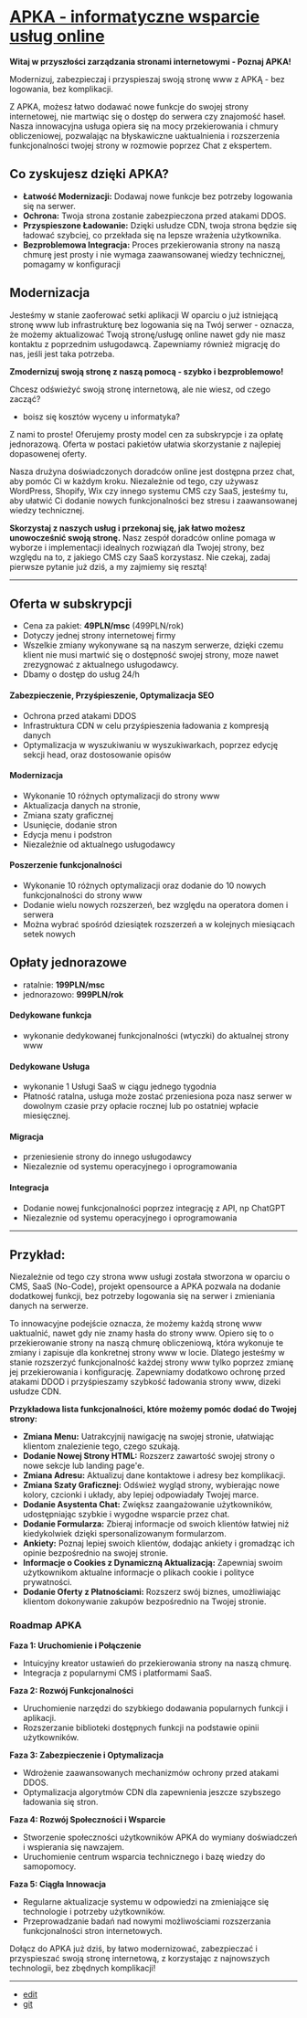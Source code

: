 # [APKA - informatyczne wsparcie usług online](http://www.apka.pl)


**Witaj w przyszłości zarządzania stronami internetowymi - Poznaj APKA!**

Modernizuj, zabezpieczaj i przyspieszaj swoją stronę www z APKĄ - bez logowania, bez komplikacji.

Z APKA, możesz łatwo dodawać nowe funkcje do swojej strony internetowej, nie martwiąc się o dostęp do serwera czy znajomość haseł. Nasza innowacyjna usługa opiera się na mocy przekierowania i chmury obliczeniowej, pozwalając na błyskawiczne uaktualnienia i rozszerzenia funkcjonalności twojej strony w rozmowie poprzez Chat z ekspertem.


## Co zyskujesz dzięki APKA?

- **Łatwość Modernizacji:** Dodawaj nowe funkcje bez potrzeby logowania się na serwer.
- **Ochrona:** Twoja strona zostanie zabezpieczona przed atakami DDOS.
- **Przyspieszone Ładowanie:** Dzięki usłudze CDN, twoja strona będzie się ładować szybciej, co przekłada się na lepsze wrażenia użytkownika.
- **Bezproblemowa Integracja:** Proces przekierowania strony na naszą chmurę jest prosty i nie wymaga zaawansowanej wiedzy technicznej, pomagamy w konfiguracji


## Modernizacja

Jesteśmy w stanie zaoferować setki aplikacji W oparciu o już istniejącą stronę www lub infrastrukturę 
bez logowania się na Twój serwer - oznacza, że możemy aktualizować Twoją stronę/usługę online nawet gdy nie masz kontaktu z poprzednim usługodawcą.
Zapewniamy również migrację do nas, jeśli jest taka potrzeba.


**Zmodernizuj swoją stronę z naszą pomocą - szybko i bezproblemowo!**

Chcesz odświeżyć swoją stronę internetową, ale nie wiesz, od czego zacząć? 
+ boisz się kosztów wyceny u informatyka?
  
Z nami to proste! 
Oferujemy prosty model cen za subskrypcje i za opłatę jednorazową.
Oferta w postaci pakietów ułatwia skorzystanie z najlepiej dopasowenej oferty.


Nasza drużyna doświadczonych doradców online jest dostępna przez chat, aby pomóc Ci w każdym kroku. 
Niezależnie od tego, czy używasz WordPress, Shopify, Wix czy innego systemu CMS czy SaaS, jesteśmy tu, aby ułatwić Ci dodanie nowych funkcjonalności bez stresu i zaawansowanej wiedzy technicznej.

**Skorzystaj z naszych usług i przekonaj się, jak łatwo możesz unowocześnić swoją stronę.** Nasz zespół doradców online pomaga w wyborze i implementacji idealnych rozwiązań dla Twojej strony, bez względu na to, z jakiego CMS czy SaaS korzystasz. Nie czekaj, zadaj pierwsze pytanie już dziś, a my zajmiemy się resztą!



---

## Oferta w subskrypcji

+ Cena za pakiet: **49PLN/msc** (499PLN/rok)
+ Dotyczy jednej strony internetowej firmy
+ Wszelkie zmiany wykonywane są na naszym serwerze, dzięki czemu klient nie musi martwić się o dostępność swojej strony, moze nawet zrezygnować z aktualnego usługodawcy.
+ Dbamy o dostęp do usług 24/h



#### Zabezpieczenie, Przyśpieszenie, Optymalizacja SEO

+ Ochrona przed atakami DDOS
+ Infrastruktura CDN w celu przyśpieszenia ładowania z kompresją danych
+ Optymalizacja w wyszukiwaniu w wyszukiwarkach, poprzez edycję sekcji head, oraz dostosowanie opisów


#### Modernizacja

+ Wykonanie 10 różnych optymalizacji do strony www
+ Aktualizacja danych na stronie,
+ Zmiana szaty graficznej
+ Usunięcie, dodanie stron
+ Edycja menu i podstron
+ Niezależnie od aktualnego usługodawcy
  

#### Poszerzenie funkcjonalności

+ Wykonanie 10 różnych optymalizacji oraz dodanie do 10 nowych funkcjonalności do strony www
+ Dodanie wielu nowych rozszerzeń, bez względu na operatora domen i serwera
+ Można wybrać spośród dziesiątek rozszerzeń a w kolejnych miesiącach setek nowych



## Opłaty jednorazowe

+ ratalnie: **199PLN/msc**
+ jednorazowo: **999PLN/rok**



#### Dedykowane funkcja

+ wykonanie dedykowanej funkcjonalności (wtyczki) do aktualnej strony www

  
#### Dedykowane Usługa

+ wykonanie 1 Usługi SaaS w ciągu jednego tygodnia
+ Płatność ratalna, usługa może zostać przeniesiona poza nasz serwer w dowolnym czasie przy opłacie rocznej lub po ostatniej wpłacie miesięcznej.


#### Migracja

+ przeniesienie strony do innego usługodawcy
+ Niezaleznie od systemu operacyjnego i oprogramowania


#### Integracja

+ Dodanie nowej funkcjonalności poprzez integrację z API, np ChatGPT
+ Niezaleznie od systemu operacyjnego i oprogramowania


---



## Przykład:

Niezależnie od tego czy strona www usługi została stworzona w oparciu o CMS, SaaS (No-Code), projekt opensource a APKA pozwala na dodanie dodatkowej funkcji, bez potrzeby logowania się na serwer i zmieniania danych na serwerze.

To innowacyjne podejście oznacza, że możemy każdą stronę www uaktualnić, nawet gdy nie znamy hasła do strony www.
Opiero się to o przekierowanie strony na naszą chmurę obliczeniową, która wykonuje te zmiany i zapisuje dla konkretnej strony www w locie.
Dlatego jesteśmy w stanie rozszerzyć funkcjonalność każdej strony www tylko poprzez zmianę jej przekierowania i konfigurację.
Zapewniamy dodatkowo ochronę przed atakami DDOD i przyśpieszamy szybkość ładowania strony www, dizeki usłudze CDN.


**Przykładowa lista funkcjonalności, które możemy pomóc dodać do Twojej strony:**
- **Zmiana Menu:** Uatrakcyjnij nawigację na swojej stronie, ułatwiając klientom znalezienie tego, czego szukają.
- **Dodanie Nowej Strony HTML:** Rozszerz zawartość swojej strony o nowe sekcje lub landing page'e.
- **Zmiana Adresu:** Aktualizuj dane kontaktowe i adresy bez komplikacji.
- **Zmiana Szaty Graficznej:** Odśwież wygląd strony, wybierając nowe kolory, czcionki i układy, aby lepiej odpowiadały Twojej marce.
- **Dodanie Asystenta Chat:** Zwiększ zaangażowanie użytkowników, udostępniając szybkie i wygodne wsparcie przez chat.
- **Dodanie Formularza:** Zbieraj informacje od swoich klientów łatwiej niż kiedykolwiek dzięki spersonalizowanym formularzom.
- **Ankiety:** Poznaj lepiej swoich klientów, dodając ankiety i gromadząc ich opinie bezpośrednio na swojej stronie.
- **Informacje o Cookies z Dynamiczną Aktualizacją:** Zapewniaj swoim użytkownikom aktualne informacje o plikach cookie i polityce prywatności.
- **Dodanie Oferty z Płatnościami:** Rozszerz swój biznes, umożliwiając klientom dokonywanie zakupów bezpośrednio na Twojej stronie.
  


### Roadmap APKA

**Faza 1: Uruchomienie i Połączenie**
- Intuicyjny kreator ustawień do przekierowania strony na naszą chmurę.
- Integracja z popularnymi CMS i platformami SaaS.

**Faza 2: Rozwój Funkcjonalności**
- Uruchomienie narzędzi do szybkiego dodawania popularnych funkcji i aplikacji.
- Rozszerzanie biblioteki dostępnych funkcji na podstawie opinii użytkowników.

**Faza 3: Zabezpieczenie i Optymalizacja**
- Wdrożenie zaawansowanych mechanizmów ochrony przed atakami DDOS.
- Optymalizacja algorytmów CDN dla zapewnienia jeszcze szybszego ładowania się stron.

**Faza 4: Rozwój Społeczności i Wsparcie**
- Stworzenie społeczności użytkowników APKA do wymiany doświadczeń i wspierania się nawzajem.
- Uruchomienie centrum wsparcia technicznego i bazę wiedzy do samopomocy.

**Faza 5: Ciągła Innowacja**
- Regularne aktualizacje systemu w odpowiedzi na zmieniające się technologie i potrzeby użytkowników.
- Przeprowadzanie badań nad nowymi możliwościami rozszerzania funkcjonalności stron internetowych.

Dołącz do APKA już dziś, by łatwo modernizować, zabezpieczać i przyspieszać swoją stronę internetową, z korzystając z najnowszych technologii, bez zbędnych komplikacji!


---

+ [edit](https://github.com/apka-pl/www/edit/main/README.md)
+ [git](https://github.com/apka-pl/www)
